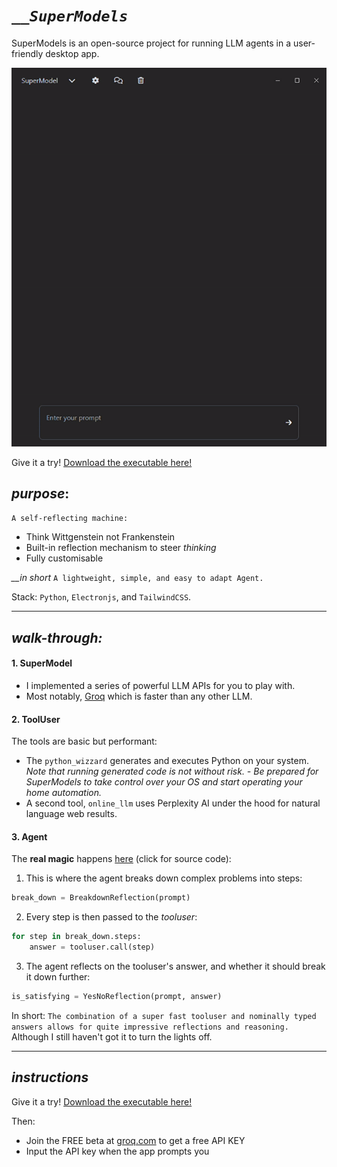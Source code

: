 # *`__SuperModels`*

SuperModels is an open-source project for running LLM agents in a user-friendly desktop app.

![Not a llama](examples/output.gif)

Give it a try! [Download the executable here!](https://storage.googleapis.com/supermodels/SuperModels-1.0.0%20Setup.zip)

## *purpose*: 

`A self-reflecting machine:` 

- Think Wittgenstein not Frankenstein
- Built-in reflection mechanism to steer *thinking*
- Fully customisable

*__in short*
`A lightweight, simple, and easy to adapt Agent.`

Stack: `Python`, `Electronjs`, and `TailwindCSS`.

---

## *walk-through:*

#### 1. SuperModel
- I implemented a series of powerful LLM APIs for you to play with.
- Most notably, [Groq](https://groq.com/) which is faster than any other LLM. 

#### 2. ToolUser
The tools are basic but performant:
- The `python_wizzard` generates and executes Python on your system. 
  *Note that running generated code is not without risk. - Be prepared for SuperModels to take control over your OS and start operating your home automation.*
- A second tool, `online_llm` uses Perplexity AI under the hood for natural language web results. 

#### 3. Agent
The **real magic** happens [here](https://github.com/JohannesVC/supermodels/tree/master/python/dispatch/_agent) (click for source code): 

1. This is where the agent breaks down complex problems into steps:
```python
break_down = BreakdownReflection(prompt)
```
2. Every step is then passed to the *tooluser*:
```python
for step in break_down.steps:
    answer = tooluser.call(step)
```
3. The agent reflects on the tooluser's answer, and whether it should break it down further:
```python
is_satisfying = YesNoReflection(prompt, answer)
```

In short: `The combination of a super fast tooluser and nominally typed answers allows for quite impressive reflections and reasoning.` Although I still haven't got it to turn the lights off.

---

## *instructions*

Give it a try! [Download the executable here!](https://storage.googleapis.com/supermodels/SuperModels-1.0.0%20Setup.zip)

Then:

- Join the FREE beta at [groq.com](https://groq.com/) to get a free API KEY 
- Input the API key when the app prompts you
